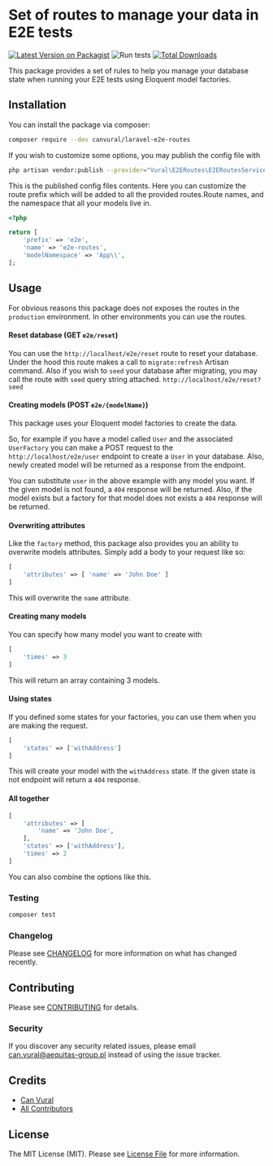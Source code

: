 # Set of routes to manage your data in E2E tests

[![Latest Version on Packagist](https://img.shields.io/packagist/v/canvural/laravel-e2e-routes.svg?style=flat-square)](https://packagist.org/packages/canvural/laravel-e2e-routes)
![Run tests](https://github.com/canvural/laravel-e2e-routes/workflows/Run%20tests/badge.svg?branch=master)
[![Total Downloads](https://img.shields.io/packagist/dt/canvural/laravel-e2e-routes.svg?style=flat-square)](https://packagist.org/packages/canvural/laravel-e2e-routes)


This package provides a set of rules to help you manage your database state when running your E2E tests using Eloquent model factories.
## Installation

You can install the package via composer:

```bash
composer require --dev canvural/laravel-e2e-routes
```

If you wish to customize some options, you may publish the config file with

```bash
php artisan vendor:publish --provider="Vural\E2ERoutes\E2ERoutesServiceProvider"
```

This is the published config files contents. Here you can customize the route prefix which will be added to all the provided routes.Route names, and the namespace that all your models live in.
```php
<?php

return [
    'prefix' => 'e2e',
    'name' => 'e2e-routes',
    'modelNamespace' => 'App\\',
];

```

## Usage

For obvious reasons this package does not exposes the routes in the `production` environment. In other environments you can use the routes.

#### Reset database (GET `e2e/reset`)

You can use the `http://localhost/e2e/reset` route to reset your database. Under the hood this route makes a call to `migrate:refresh` Artisan command. Also if you wish to `seed` your database after migrating, you may call the route with `seed` query string attached. `http://localhost/e2e/reset?seed` 

#### Creating models (POST `e2e/{modelName}`)

This package uses your Eloquent model factories to create the data.

So, for example if you have a model called `User` and the associated `UserFactory` you can make a POST request to the `http://localhost/e2e/user` endpoint to create a `User` in your database. Also, newly created model will be returned as a response from the endpoint.

You can substitute `user` in the above example with any model you want. If the given model is not found, a `404` response will be returned. Also, if the model exists but a factory for that model does not exists a `404` response will be returned.

#### Overwriting attributes

Like the `factory` method, this package also provides you an ability to overwrite models attributes. Simply add a body to your request like so:

```php
[
    'attributes' => [ 'name' => 'John Doe' ]
]
```
This will overwrite the `name` attribute.

#### Creating many models

You can specify how many model you want to create with
```php
[
    'times' => 3
]
```
This will return an array containing 3 models.

#### Using states
If you defined some states for your factories, you can use them when you are making the request.

```php
[
    'states' => ['withAddress']
]
```
This will create your model with the `withAddress` state. If the given state is not endpoint will return a `404` response.

#### All together
```php
[
    'attributes' => [
        'name' => 'John Doe',
    ],
    'states' => ['withAddress'],
    'times' => 2
]
```
You can also combine the options like this.

### Testing

``` bash
composer test
```

### Changelog

Please see [CHANGELOG](CHANGELOG.md) for more information on what has changed recently.

## Contributing

Please see [CONTRIBUTING](CONTRIBUTING.md) for details.

### Security

If you discover any security related issues, please email can.vural@aequitas-group.pl instead of using the issue tracker.

## Credits

- [Can Vural](https://github.com/CanVural)
- [All Contributors](../../contributors)

## License

The MIT License (MIT). Please see [License File](LICENSE.md) for more information.
